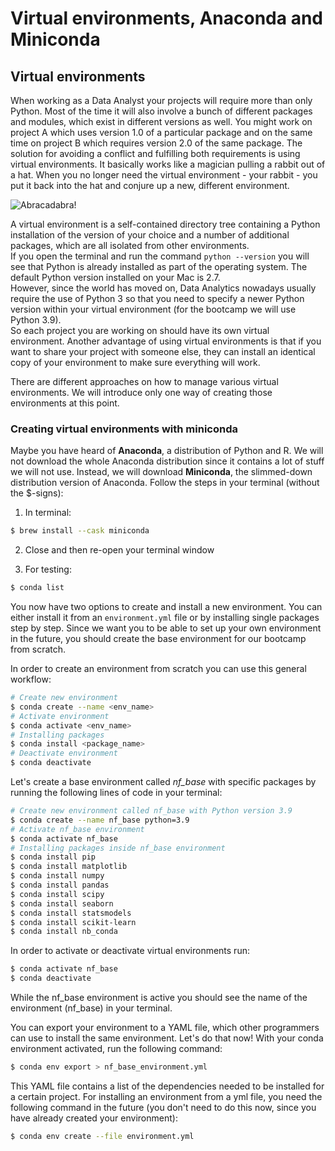 # Virtual environments, Anaconda and Miniconda

## Virtual environments

When working as a Data Analyst your projects will require more than only Python. Most of the time it will also involve a bunch of different packages and modules, which exist in different versions as well. You might work on project A which uses version 1.0 of a particular package and on the same time on project B which requires version 2.0 of the same package. The solution for avoiding a conflict and fulfilling both requirements is using virtual environments. It basically works like a magician pulling a rabbit out of a hat. When you no longer need the virtual environment - your rabbit - you put it back into the hat and conjure up a new, different environment.

![Abracadabra!](https://media4.giphy.com/media/l41lPv1RcGVE1q5mo/giphy.gif)


A virtual environment is a self-contained directory tree containing a Python installation of the version of your choice and a number of additional packages, which are all isolated from other environments.  
If you open the terminal and run the command `python --version` you will see that Python is already installed as part of the operating system. The default Python version installed on your Mac is 2.7.   
However, since the world has moved on, Data Analytics nowadays usually require the use of Python 3 so that you need to specify a newer Python version within your virtual environment (for the bootcamp we will use Python 3.9).  
So each project you are working on should have its own virtual environment. Another advantage of using virtual environments is that if you want to share your project with someone else, they can install an identical copy of your environment to make sure everything will work.   

There are different approaches on how to manage various virtual environments. We will introduce only one way of creating those environments at this point.

### Creating virtual environments with miniconda

Maybe you have heard of **Anaconda**, a distribution of Python and R. We will not download the whole Anaconda distribution since it contains a lot of stuff we will not use. Instead, we will download **Miniconda**, the slimmed-down distribution version of Anaconda. Follow the steps in your terminal (without the $-signs):

1. In terminal:
```BASH 
$ brew install --cask miniconda
```

2. Close and then re-open your terminal window

3. For testing: 
```BASH
$ conda list
```

You now have two options to create and install a new environment. You can either install it from an `environment.yml` file or by installing single packages step by step. Since we want you to be able to set up your own environment in the future, you should create the base environment for our bootcamp from scratch. 

In order to create an environment from scratch you can use this general workflow:
```BASH 
# Create new environment
$ conda create --name <env_name>
# Activate environment 
$ conda activate <env_name>
# Installing packages 
$ conda install <package_name>
# Deactivate environment
$ conda deactivate 
```
Let's create a base environment called *nf_base* with specific packages by running the following lines of code in your terminal:


```BASH 
# Create new environment called nf_base with Python version 3.9
$ conda create --name nf_base python=3.9
# Activate nf_base environment 
$ conda activate nf_base
# Installing packages inside nf_base environment
$ conda install pip
$ conda install matplotlib
$ conda install numpy
$ conda install pandas
$ conda install scipy
$ conda install seaborn
$ conda install statsmodels
$ conda install scikit-learn
$ conda install nb_conda
```
In order to activate or deactivate virtual environments run:
```BASH 
$ conda activate nf_base
$ conda deactivate
```
While the nf_base environment is active you should see the name of the environment (nf_base) in your terminal. 

You can export your environment to a YAML file, which other programmers can use to install the same environment. Let's do that now! With your conda environment activated, run the following command: 
```BASH 
$ conda env export > nf_base_environment.yml
```
This YAML file contains a list of the dependencies needed to be installed for a certain project. For installing an environment from a yml file, you need the following command in the future (you don't need to do this now, since you have already created your environment):

```BASH 
$ conda env create --file environment.yml
 ```



